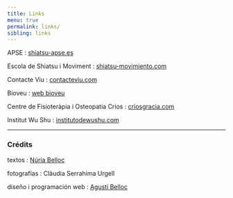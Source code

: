 ```yaml
---
title: Links
menu: true
permalink: links/
sibling: links
---
```


APSE
: [shiatsu-apse.es](http://www.shiatsu-apse.es)

Escola de Shiatsu i Moviment
: [shiatsu-movimiento.com](http://www.shiatsu-movimiento.com)

Contacte Viu
: [contacteviu.com](http://www.contacteviu.com)

Bioveu
: [web bioveu](http://www.txellsota.wix.com/bioveu)

Centre de Fisioteràpia i Osteopatia Crios
: [criosgracia.com](http://www.criosgracia.com/)

Institut Wu Shu
: [institutodewushu.com](http://www.institutodewushu.com/)


---

### Crédits

textos
: [Núria Belloc](http://nuriabelloc.com)

fotografías
: Clàudia Serrahima Urgell

diseño i programación web
: [Agustí Belloc](https://agusti.cat)
